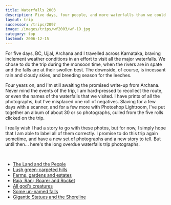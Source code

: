 ```yaml
---
title: Waterfalls 2003
description: Five days, four people, and more waterfalls than we could count
layout: trip
successor: /trips/2097
image: /images/trips/wf2003/wf-19.jpg
category: top
lastmod: 2006-12-15
---
```


For five days, BC, Ujjal, Archana and I travelled across Karnataka, braving inclement weather conditions in an effort to visit all the major waterfalls. We chose to do the trip during the monsoon time, when the rivers are in spate and the falls are at their swollen best. The downside, of course, is incessant rain and cloudy skies, and breeding season for the leeches.

Four years on, and I'm still awaiting the promised write-up from Archana. Never mind the events of the trip, I am hard-pressed to recollect the route, or even the names of the waterfalls that we visited. I have prints of all the photographs, but I've misplaced one roll of negatives. Slaving for a few days with a scanner, and for a few more with Photoshop Lightroom, I've put together an album of about 30 or so photographs, culled from the five rolls clicked on the trip.

I really wish I had a story to go with these photos, but for now, I simply hope that I am able to label all of them correctly. I promise to do this trip again sometime, and have a new set of photographs and a new story to tell. But until then... here's the long overdue waterfalls trip photographs.

&nbsp;


* [The Land and the People](/trips/2097/)
* [Lush green-carpeted hills](/trips/2098/)
* [Farms, gardens and estates](/trips/2099/)
* [Raja, Rani, Roarer and Rocket](/trips/2100/)
* [All god's creatures](/trips/2101/)
* [Some un-named falls](/trips/2102/)
* [Gigantic Statues and the Shoreline](/trips/2103/)
